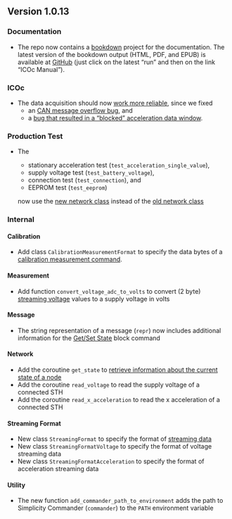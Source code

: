 ## Version 1.0.13

### Documentation

- The repo now contains a [bookdown](https://bookdown.org) project for the documentation. The latest version of the bookdown output (HTML, PDF, and EPUB) is available at [GitHub](https://github.com/MyTooliT/ICOc/actions/workflows/documentation.yaml) (just click on the latest “run” and then on the link “ICOc Manual”).

### ICOc

- The data acquisition should now [work more reliable](https://github.com/MyTooliT/ICOc/issues/18), since we fixed
  - an [CAN message overflow bug](https://github.com/MyTooliT/ICOc/commit/108b7a64baae980cc24cbda41fd4ca9a979afd80), and
  - a [bug that resulted in a “blocked” acceleration data window](https://github.com/MyTooliT/ICOc/commit/12fd083623e9c0b613d2db8e2a54e9b9cac06a28).

### Production Test

- The

  - stationary acceleration test (`test_acceleration_single_value`),
  - supply voltage test (`test_battery_voltage`),
  - connection test (`test_connection`), and
  - EEPROM test (`test_eeprom`)

  now use the [new network class](https://github.com/MyTooliT/ICOc/blob/7b00bcc3f7f56cbbe233ba84e9f55ee82521c88f/mytoolit/can/network.py) instead of the [old network class](https://github.com/MyTooliT/ICOc/blob/7b00bcc3f7f56cbbe233ba84e9f55ee82521c88f/mytoolit/old/network.py)

### Internal

#### Calibration

- Add class `CalibrationMeasurementFormat` to specify the data bytes of a [calibration measurement command](https://mytoolit.github.io/Documentation/#command:Calibration-Measurement).

#### Measurement

- Add function `convert_voltage_adc_to_volts` to convert (2 byte) [streaming voltage][streaming] values to a supply voltage in volts

[streaming]: https://mytoolit.github.io/Documentation/#block-streaming

#### Message

- The string representation of a message (`repr`) now includes additional information for the [Get/Set State](https://mytoolit.github.io/Documentation/#command:get-set-state) block command

#### Network

- Add the coroutine `get_state` to [retrieve information about the current state of a node](https://mytoolit.github.io/Documentation/#command:get-set-state)
- Add the coroutine `read_voltage` to read the supply voltage of a connected STH
- Add the coroutine `read_x_acceleration` to read the x acceleration of a connected STH

#### Streaming Format

- New class `StreamingFormat` to specify the format of [streaming data][streaming]
- New class `StreamingFormatVoltage` to specify the format of voltage streaming data
- New class `StreamingFormatAcceleration` to specify the format of acceleration streaming data

#### Utility

- The new function `add_commander_path_to_environment` adds the path to Simplicity Commander (`commander`) to the `PATH` environment variable
